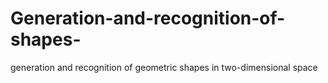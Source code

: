 # Generation-and-recognition-of-shapes-
generation and recognition of geometric shapes in two-dimensional space
